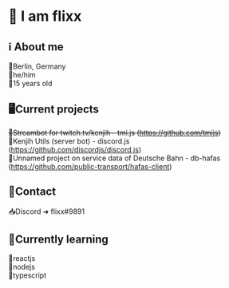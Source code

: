 # 👋 I am flixx

## ℹ️ About me
📍Berlin, Germany </br>
👦he/him </br>
🔞15 years old </br>

## 🖥️Current projects
~~💜Streambot for twitch.tv/kenjih - tmi.js (https://github.com/tmijs)~~ </br>
💙Kenjih Utils (server bot) - discord.js (https://github.com/discordjs/discord.js) </br>
🚉Unnamed project on service data of Deutsche Bahn - db-hafas (https://github.com/public-transport/hafas-client)

## 💬Contact
📥Discord ➜ flixx#9891

## 📓Currently learning
🧪reactjs </br>
💚nodejs </br>
💙typescript </br>
